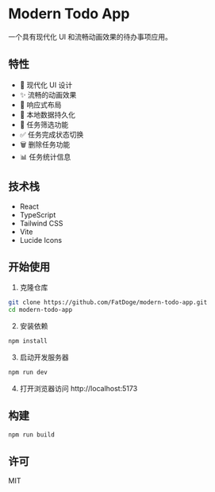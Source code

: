 # Modern Todo App

一个具有现代化 UI 和流畅动画效果的待办事项应用。

## 特性

- 🎨 现代化 UI 设计
- ✨ 流畅的动画效果
- 📱 响应式布局
- 🔄 本地数据持久化
- 🎯 任务筛选功能
- ✅ 任务完成状态切换
- 🗑️ 删除任务功能
- 📊 任务统计信息

## 技术栈

- React
- TypeScript
- Tailwind CSS
- Vite
- Lucide Icons

## 开始使用

1. 克隆仓库
```bash
git clone https://github.com/FatDoge/modern-todo-app.git
cd modern-todo-app
```

2. 安装依赖
```bash
npm install
```

3. 启动开发服务器
```bash
npm run dev
```

4. 打开浏览器访问 http://localhost:5173

## 构建

```bash
npm run build
```

## 许可

MIT